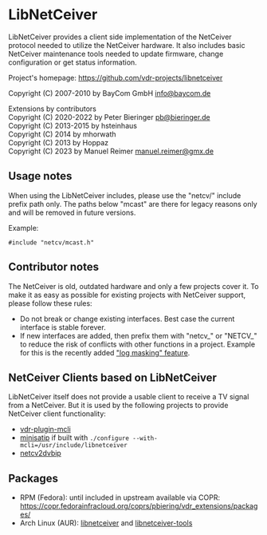 LibNetCeiver
============

LibNetCeiver provides a client side implementation of the NetCeiver protocol needed to utilize the NetCeiver hardware. It also includes basic NetCeiver maintenance tools needed to update firmware, change configuration or get status information.

Project's homepage:
https://github.com/vdr-projects/libnetceiver

Copyright (C) 2007-2010 by BayCom GmbH <info@baycom.de>

Extensions by contributors<br/>
Copyright (C) 2020-2022 by Peter Bieringer <pb@bieringer.de><br/>
Copyright (C) 2013-2015 by hsteinhaus<br/>
Copyright (C) 2014      by mhorwath<br/>
Copyright (C) 2013      by Hoppaz<br/>
Copyright (C) 2023      by Manuel Reimer <manuel.reimer@gmx.de>

Usage notes
-----------

When using the LibNetCeiver includes, please use the "netcv/" include prefix path only. The paths below "mcast" are there for legacy reasons only and will be removed in future versions.

Example:
```
#include "netcv/mcast.h"
```

Contributor notes
-----------------

The NetCeiver is old, outdated hardware and only a few projects cover it. To make it as easy as possible for existing projects with NetCeiver support, please follow these rules:

- Do not break or change existing interfaces. Best case the current interface is stable forever.
- If new interfaces are added, then prefix them with "netcv_" or "NETCV_" to reduce the risk of conflicts with other functions in a project. Example for this is the recently added ["log masking" feature](https://github.com/vdr-projects/libnetceiver/blob/master/lib/logging.h).

NetCeiver Clients based on LibNetCeiver
---------------------------------------

LibNetCeiver itself does not provide a usable client to receive a TV signal from a NetCeiver. But it is used by the following projects to provide NetCeiver client functionality:

- [vdr-plugin-mcli](https://github.com/vdr-projects/vdr-plugin-mcli/)
- [minisatip](https://minisatip.org/) if built with `./configure --with-mcli=/usr/include/libnetceiver`
- [netcv2dvbip](https://github.com/vdr-projects/netcv2dvbip)

Packages
--------

* RPM (Fedora): until included in upstream available via COPR: https://copr.fedorainfracloud.org/coprs/pbiering/vdr_extensions/packages/
* Arch Linux (AUR): [libnetceiver](https://aur.archlinux.org/packages/libnetceiver) and [libnetceiver-tools](https://aur.archlinux.org/packages/libnetceiver-tools)
